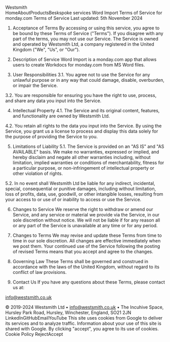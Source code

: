 
Westsmith	
HomeAboutProductsBeskspoke services
Word Import Terms of Service
for monday.com
Terms of Service
Last updated: 5th November 2024

1. Acceptance of Terms
By accessing or using this service, you agree to be bound by these Terms of Service ("Terms"). If you disagree with any part of the terms, you may not use our Service. The Service is owned and operated by Westsmith Ltd, a company registered in the United Kingdom ("We", "Us", or "Our").

2. Description of Service
Word Import is a monday.com app that allows users to create Workdocs for monday.com from MS Word files.

3. User Responsibilities
3.1. You agree not to use the Service for any unlawful purpose or in any way that could damage, disable, overburden, or impair the Service.

3.2. You are responsible for ensuring you have the right to use, process, and share any data you input into the Service.

4. Intellectual Property
4.1. The Service and its original content, features, and functionality are owned by Westsmith Ltd.

4.2. You retain all rights to the data you input into the Service. By using the Service, you grant us a license to process and display this data solely for the purpose of providing the Service to you.

5. Limitations of Liability
5.1. The Service is provided on an "AS IS" and "AS AVAILABLE" basis. We make no warranties, expressed or implied, and hereby disclaim and negate all other warranties including, without limitation, implied warranties or conditions of merchantability, fitness for a particular purpose, or non-infringement of intellectual property or other violation of rights.

5.2. In no event shall Westsmith Ltd be liable for any indirect, incidental, special, consequential or punitive damages, including without limitation, loss of profits, data, use, goodwill, or other intangible losses, resulting from your access to or use of or inability to access or use the Service.

6. Changes to Service
We reserve the right to withdraw or amend our Service, and any service or material we provide via the Service, in our sole discretion without notice. We will not be liable if for any reason all or any part of the Service is unavailable at any time or for any period.

7. Changes to Terms
We may revise and update these Terms from time to time in our sole discretion. All changes are effective immediately when we post them. Your continued use of the Service following the posting of revised Terms means that you accept and agree to the changes.

8. Governing Law
These Terms shall be governed and construed in accordance with the laws of the United Kingdom, without regard to its conflict of law provisions.

9. Contact Us
If you have any questions about these Terms, please contact us at:

info@westsmith.co.uk

© 2019-2024 Westsmith Ltd • info@westsmith.co.uk • The Incuhive Space, Hursley Park Road, Hursley, Winchester, England, SO21 2JN
LinkedInGitHubEmailYouTube
This site uses cookies from Google to deliver its services and to analyze traffic. Information about your use of this site is shared with Google. By clicking "accept", you agree to its use of cookies. Cookie Policy
RejectAccept